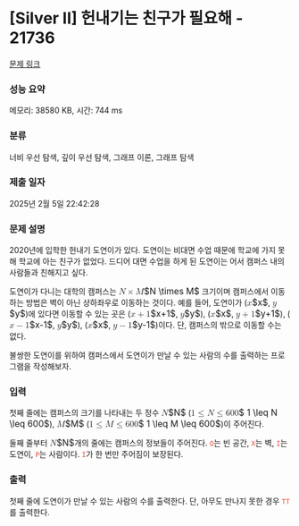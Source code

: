 # [Silver II] 헌내기는 친구가 필요해 - 21736 

[문제 링크](https://www.acmicpc.net/problem/21736) 

### 성능 요약

메모리: 38580 KB, 시간: 744 ms

### 분류

너비 우선 탐색, 깊이 우선 탐색, 그래프 이론, 그래프 탐색

### 제출 일자

2025년 2월 5일 22:42:28

### 문제 설명

<p style="user-select: auto !important;">2020년에 입학한 헌내기 도연이가 있다. 도연이는 비대면 수업 때문에 학교에 가지 못해 학교에 아는 친구가 없었다. 드디어 대면 수업을 하게 된 도연이는 어서 캠퍼스 내의 사람들과 친해지고 싶다. </p>

<p style="user-select: auto !important;">도연이가 다니는 대학의 캠퍼스는 <mjx-container class="MathJax" jax="CHTML" style="font-size: 111.4%; position: relative; user-select: auto !important;"><mjx-math class="MJX-TEX" aria-hidden="true" style="user-select: auto !important;"><mjx-mi class="mjx-i" style="user-select: auto !important;"><mjx-c class="mjx-c1D441 TEX-I" style="user-select: auto !important;"></mjx-c></mjx-mi><mjx-mo class="mjx-n" space="3" style="user-select: auto !important;"><mjx-c class="mjx-cD7" style="user-select: auto !important;"></mjx-c></mjx-mo><mjx-mi class="mjx-i" space="3" style="user-select: auto !important;"><mjx-c class="mjx-c1D440 TEX-I" style="user-select: auto !important;"></mjx-c></mjx-mi></mjx-math><mjx-assistive-mml unselectable="on" display="inline" style="user-select: auto !important;"><math xmlns="http://www.w3.org/1998/Math/MathML" style="user-select: auto !important;"><mi style="user-select: auto !important;">N</mi><mo style="user-select: auto !important;">×</mo><mi style="user-select: auto !important;">M</mi></math></mjx-assistive-mml><span aria-hidden="true" class="no-mathjax mjx-copytext" style="user-select: auto !important;">$N \times M$</span></mjx-container> 크기이며 캠퍼스에서 이동하는 방법은 벽이 아닌 상하좌우로 이동하는 것이다. 예를 들어, 도연이가 (<mjx-container class="MathJax" jax="CHTML" style="font-size: 111.4%; position: relative; user-select: auto !important;"><mjx-math class="MJX-TEX" aria-hidden="true" style="user-select: auto !important;"><mjx-mi class="mjx-i" style="user-select: auto !important;"><mjx-c class="mjx-c1D465 TEX-I" style="user-select: auto !important;"></mjx-c></mjx-mi></mjx-math><mjx-assistive-mml unselectable="on" display="inline" style="user-select: auto !important;"><math xmlns="http://www.w3.org/1998/Math/MathML" style="user-select: auto !important;"><mi style="user-select: auto !important;">x</mi></math></mjx-assistive-mml><span aria-hidden="true" class="no-mathjax mjx-copytext" style="user-select: auto !important;">$x$</span></mjx-container>, <mjx-container class="MathJax" jax="CHTML" style="font-size: 111.4%; position: relative; user-select: auto !important;"><mjx-math class="MJX-TEX" aria-hidden="true" style="user-select: auto !important;"><mjx-mi class="mjx-i" style="user-select: auto !important;"><mjx-c class="mjx-c1D466 TEX-I" style="user-select: auto !important;"></mjx-c></mjx-mi></mjx-math><mjx-assistive-mml unselectable="on" display="inline" style="user-select: auto !important;"><math xmlns="http://www.w3.org/1998/Math/MathML" style="user-select: auto !important;"><mi style="user-select: auto !important;">y</mi></math></mjx-assistive-mml><span aria-hidden="true" class="no-mathjax mjx-copytext" style="user-select: auto !important;">$y$</span></mjx-container>)에 있다면 이동할 수 있는 곳은 (<mjx-container class="MathJax" jax="CHTML" style="font-size: 111.4%; position: relative; user-select: auto !important;"><mjx-math class="MJX-TEX" aria-hidden="true" style="user-select: auto !important;"><mjx-mi class="mjx-i" style="user-select: auto !important;"><mjx-c class="mjx-c1D465 TEX-I" style="user-select: auto !important;"></mjx-c></mjx-mi><mjx-mo class="mjx-n" space="3" style="user-select: auto !important;"><mjx-c class="mjx-c2B" style="user-select: auto !important;"></mjx-c></mjx-mo><mjx-mn class="mjx-n" space="3" style="user-select: auto !important;"><mjx-c class="mjx-c31" style="user-select: auto !important;"></mjx-c></mjx-mn></mjx-math><mjx-assistive-mml unselectable="on" display="inline" style="user-select: auto !important;"><math xmlns="http://www.w3.org/1998/Math/MathML" style="user-select: auto !important;"><mi style="user-select: auto !important;">x</mi><mo style="user-select: auto !important;">+</mo><mn style="user-select: auto !important;">1</mn></math></mjx-assistive-mml><span aria-hidden="true" class="no-mathjax mjx-copytext" style="user-select: auto !important;">$x+1$</span></mjx-container>, <mjx-container class="MathJax" jax="CHTML" style="font-size: 111.4%; position: relative; user-select: auto !important;"><mjx-math class="MJX-TEX" aria-hidden="true" style="user-select: auto !important;"><mjx-mi class="mjx-i" style="user-select: auto !important;"><mjx-c class="mjx-c1D466 TEX-I" style="user-select: auto !important;"></mjx-c></mjx-mi></mjx-math><mjx-assistive-mml unselectable="on" display="inline" style="user-select: auto !important;"><math xmlns="http://www.w3.org/1998/Math/MathML" style="user-select: auto !important;"><mi style="user-select: auto !important;">y</mi></math></mjx-assistive-mml><span aria-hidden="true" class="no-mathjax mjx-copytext" style="user-select: auto !important;">$y$</span></mjx-container>), (<mjx-container class="MathJax" jax="CHTML" style="font-size: 111.4%; position: relative; user-select: auto !important;"><mjx-math class="MJX-TEX" aria-hidden="true" style="user-select: auto !important;"><mjx-mi class="mjx-i" style="user-select: auto !important;"><mjx-c class="mjx-c1D465 TEX-I" style="user-select: auto !important;"></mjx-c></mjx-mi></mjx-math><mjx-assistive-mml unselectable="on" display="inline" style="user-select: auto !important;"><math xmlns="http://www.w3.org/1998/Math/MathML" style="user-select: auto !important;"><mi style="user-select: auto !important;">x</mi></math></mjx-assistive-mml><span aria-hidden="true" class="no-mathjax mjx-copytext" style="user-select: auto !important;">$x$</span></mjx-container>, <mjx-container class="MathJax" jax="CHTML" style="font-size: 111.4%; position: relative; user-select: auto !important;"><mjx-math class="MJX-TEX" aria-hidden="true" style="user-select: auto !important;"><mjx-mi class="mjx-i" style="user-select: auto !important;"><mjx-c class="mjx-c1D466 TEX-I" style="user-select: auto !important;"></mjx-c></mjx-mi><mjx-mo class="mjx-n" space="3" style="user-select: auto !important;"><mjx-c class="mjx-c2B" style="user-select: auto !important;"></mjx-c></mjx-mo><mjx-mn class="mjx-n" space="3" style="user-select: auto !important;"><mjx-c class="mjx-c31" style="user-select: auto !important;"></mjx-c></mjx-mn></mjx-math><mjx-assistive-mml unselectable="on" display="inline" style="user-select: auto !important;"><math xmlns="http://www.w3.org/1998/Math/MathML" style="user-select: auto !important;"><mi style="user-select: auto !important;">y</mi><mo style="user-select: auto !important;">+</mo><mn style="user-select: auto !important;">1</mn></math></mjx-assistive-mml><span aria-hidden="true" class="no-mathjax mjx-copytext" style="user-select: auto !important;">$y+1$</span></mjx-container>), (<mjx-container class="MathJax" jax="CHTML" style="font-size: 111.4%; position: relative; user-select: auto !important;"><mjx-math class="MJX-TEX" aria-hidden="true" style="user-select: auto !important;"><mjx-mi class="mjx-i" style="user-select: auto !important;"><mjx-c class="mjx-c1D465 TEX-I" style="user-select: auto !important;"></mjx-c></mjx-mi><mjx-mo class="mjx-n" space="3" style="user-select: auto !important;"><mjx-c class="mjx-c2212" style="user-select: auto !important;"></mjx-c></mjx-mo><mjx-mn class="mjx-n" space="3" style="user-select: auto !important;"><mjx-c class="mjx-c31" style="user-select: auto !important;"></mjx-c></mjx-mn></mjx-math><mjx-assistive-mml unselectable="on" display="inline" style="user-select: auto !important;"><math xmlns="http://www.w3.org/1998/Math/MathML" style="user-select: auto !important;"><mi style="user-select: auto !important;">x</mi><mo style="user-select: auto !important;">−</mo><mn style="user-select: auto !important;">1</mn></math></mjx-assistive-mml><span aria-hidden="true" class="no-mathjax mjx-copytext" style="user-select: auto !important;">$x-1$</span></mjx-container>, <mjx-container class="MathJax" jax="CHTML" style="font-size: 111.4%; position: relative; user-select: auto !important;"><mjx-math class="MJX-TEX" aria-hidden="true" style="user-select: auto !important;"><mjx-mi class="mjx-i" style="user-select: auto !important;"><mjx-c class="mjx-c1D466 TEX-I" style="user-select: auto !important;"></mjx-c></mjx-mi></mjx-math><mjx-assistive-mml unselectable="on" display="inline" style="user-select: auto !important;"><math xmlns="http://www.w3.org/1998/Math/MathML" style="user-select: auto !important;"><mi style="user-select: auto !important;">y</mi></math></mjx-assistive-mml><span aria-hidden="true" class="no-mathjax mjx-copytext" style="user-select: auto !important;">$y$</span></mjx-container>), (<mjx-container class="MathJax" jax="CHTML" style="font-size: 111.4%; position: relative; user-select: auto !important;"><mjx-math class="MJX-TEX" aria-hidden="true" style="user-select: auto !important;"><mjx-mi class="mjx-i" style="user-select: auto !important;"><mjx-c class="mjx-c1D465 TEX-I" style="user-select: auto !important;"></mjx-c></mjx-mi></mjx-math><mjx-assistive-mml unselectable="on" display="inline" style="user-select: auto !important;"><math xmlns="http://www.w3.org/1998/Math/MathML" style="user-select: auto !important;"><mi style="user-select: auto !important;">x</mi></math></mjx-assistive-mml><span aria-hidden="true" class="no-mathjax mjx-copytext" style="user-select: auto !important;">$x$</span></mjx-container>, <mjx-container class="MathJax" jax="CHTML" style="font-size: 111.4%; position: relative; user-select: auto !important;"><mjx-math class="MJX-TEX" aria-hidden="true" style="user-select: auto !important;"><mjx-mi class="mjx-i" style="user-select: auto !important;"><mjx-c class="mjx-c1D466 TEX-I" style="user-select: auto !important;"></mjx-c></mjx-mi><mjx-mo class="mjx-n" space="3" style="user-select: auto !important;"><mjx-c class="mjx-c2212" style="user-select: auto !important;"></mjx-c></mjx-mo><mjx-mn class="mjx-n" space="3" style="user-select: auto !important;"><mjx-c class="mjx-c31" style="user-select: auto !important;"></mjx-c></mjx-mn></mjx-math><mjx-assistive-mml unselectable="on" display="inline" style="user-select: auto !important;"><math xmlns="http://www.w3.org/1998/Math/MathML" style="user-select: auto !important;"><mi style="user-select: auto !important;">y</mi><mo style="user-select: auto !important;">−</mo><mn style="user-select: auto !important;">1</mn></math></mjx-assistive-mml><span aria-hidden="true" class="no-mathjax mjx-copytext" style="user-select: auto !important;">$y-1$</span></mjx-container>)이다. 단, 캠퍼스의 밖으로 이동할 수는 없다.</p>

<p style="user-select: auto !important;">불쌍한 도연이를 위하여 캠퍼스에서 도연이가 만날 수 있는 사람의 수를 출력하는 프로그램을 작성해보자.</p>

### 입력 

 <p style="user-select: auto !important;">첫째 줄에는 캠퍼스의 크기를 나타내는 두 정수 <mjx-container class="MathJax" jax="CHTML" style="font-size: 111.4%; position: relative; user-select: auto !important;"><mjx-math class="MJX-TEX" aria-hidden="true" style="user-select: auto !important;"><mjx-mi class="mjx-i" style="user-select: auto !important;"><mjx-c class="mjx-c1D441 TEX-I" style="user-select: auto !important;"></mjx-c></mjx-mi></mjx-math><mjx-assistive-mml unselectable="on" display="inline" style="user-select: auto !important;"><math xmlns="http://www.w3.org/1998/Math/MathML" style="user-select: auto !important;"><mi style="user-select: auto !important;">N</mi></math></mjx-assistive-mml><span aria-hidden="true" class="no-mathjax mjx-copytext" style="user-select: auto !important;">$N$</span></mjx-container> (<mjx-container class="MathJax" jax="CHTML" style="font-size: 111.4%; position: relative; user-select: auto !important;"><mjx-math class="MJX-TEX" aria-hidden="true" style="user-select: auto !important;"><mjx-mn class="mjx-n" style="user-select: auto !important;"><mjx-c class="mjx-c31" style="user-select: auto !important;"></mjx-c></mjx-mn><mjx-mo class="mjx-n" space="4" style="user-select: auto !important;"><mjx-c class="mjx-c2264" style="user-select: auto !important;"></mjx-c></mjx-mo><mjx-mi class="mjx-i" space="4" style="user-select: auto !important;"><mjx-c class="mjx-c1D441 TEX-I" style="user-select: auto !important;"></mjx-c></mjx-mi><mjx-mo class="mjx-n" space="4" style="user-select: auto !important;"><mjx-c class="mjx-c2264" style="user-select: auto !important;"></mjx-c></mjx-mo><mjx-mn class="mjx-n" space="4" style="user-select: auto !important;"><mjx-c class="mjx-c36" style="user-select: auto !important;"></mjx-c><mjx-c class="mjx-c30" style="user-select: auto !important;"></mjx-c><mjx-c class="mjx-c30" style="user-select: auto !important;"></mjx-c></mjx-mn></mjx-math><mjx-assistive-mml unselectable="on" display="inline" style="user-select: auto !important;"><math xmlns="http://www.w3.org/1998/Math/MathML" style="user-select: auto !important;"><mn style="user-select: auto !important;">1</mn><mo style="user-select: auto !important;">≤</mo><mi style="user-select: auto !important;">N</mi><mo style="user-select: auto !important;">≤</mo><mn style="user-select: auto !important;">600</mn></math></mjx-assistive-mml><span aria-hidden="true" class="no-mathjax mjx-copytext" style="user-select: auto !important;">$ 1 \leq N \leq 600$</span></mjx-container>), <mjx-container class="MathJax" jax="CHTML" style="font-size: 111.4%; position: relative; user-select: auto !important;"><mjx-math class="MJX-TEX" aria-hidden="true" style="user-select: auto !important;"><mjx-mi class="mjx-i" style="user-select: auto !important;"><mjx-c class="mjx-c1D440 TEX-I" style="user-select: auto !important;"></mjx-c></mjx-mi></mjx-math><mjx-assistive-mml unselectable="on" display="inline" style="user-select: auto !important;"><math xmlns="http://www.w3.org/1998/Math/MathML" style="user-select: auto !important;"><mi style="user-select: auto !important;">M</mi></math></mjx-assistive-mml><span aria-hidden="true" class="no-mathjax mjx-copytext" style="user-select: auto !important;">$M$</span></mjx-container> (<mjx-container class="MathJax" jax="CHTML" style="font-size: 111.4%; position: relative; user-select: auto !important;"><mjx-math class="MJX-TEX" aria-hidden="true" style="user-select: auto !important;"><mjx-mn class="mjx-n" style="user-select: auto !important;"><mjx-c class="mjx-c31" style="user-select: auto !important;"></mjx-c></mjx-mn><mjx-mo class="mjx-n" space="4" style="user-select: auto !important;"><mjx-c class="mjx-c2264" style="user-select: auto !important;"></mjx-c></mjx-mo><mjx-mi class="mjx-i" space="4" style="user-select: auto !important;"><mjx-c class="mjx-c1D440 TEX-I" style="user-select: auto !important;"></mjx-c></mjx-mi><mjx-mo class="mjx-n" space="4" style="user-select: auto !important;"><mjx-c class="mjx-c2264" style="user-select: auto !important;"></mjx-c></mjx-mo><mjx-mn class="mjx-n" space="4" style="user-select: auto !important;"><mjx-c class="mjx-c36" style="user-select: auto !important;"></mjx-c><mjx-c class="mjx-c30" style="user-select: auto !important;"></mjx-c><mjx-c class="mjx-c30" style="user-select: auto !important;"></mjx-c></mjx-mn></mjx-math><mjx-assistive-mml unselectable="on" display="inline" style="user-select: auto !important;"><math xmlns="http://www.w3.org/1998/Math/MathML" style="user-select: auto !important;"><mn style="user-select: auto !important;">1</mn><mo style="user-select: auto !important;">≤</mo><mi style="user-select: auto !important;">M</mi><mo style="user-select: auto !important;">≤</mo><mn style="user-select: auto !important;">600</mn></math></mjx-assistive-mml><span aria-hidden="true" class="no-mathjax mjx-copytext" style="user-select: auto !important;">$ 1 \leq M \leq 600$</span></mjx-container>)이 주어진다.</p>

<p style="user-select: auto !important;">둘째 줄부터 <mjx-container class="MathJax" jax="CHTML" style="font-size: 111.4%; position: relative; user-select: auto !important;"><mjx-math class="MJX-TEX" aria-hidden="true" style="user-select: auto !important;"><mjx-mi class="mjx-i" style="user-select: auto !important;"><mjx-c class="mjx-c1D441 TEX-I" style="user-select: auto !important;"></mjx-c></mjx-mi></mjx-math><mjx-assistive-mml unselectable="on" display="inline" style="user-select: auto !important;"><math xmlns="http://www.w3.org/1998/Math/MathML" style="user-select: auto !important;"><mi style="user-select: auto !important;">N</mi></math></mjx-assistive-mml><span aria-hidden="true" class="no-mathjax mjx-copytext" style="user-select: auto !important;">$N$</span></mjx-container>개의 줄에는 캠퍼스의 정보들이 주어진다. <span style="color: rgb(231, 76, 60); user-select: auto !important;"><code style="user-select: auto !important;">O</code></span>는 빈 공간, <span style="color: rgb(231, 76, 60); user-select: auto !important;"><code style="user-select: auto !important;">X</code></span>는 벽, <span style="color: rgb(231, 76, 60); user-select: auto !important;"><code style="user-select: auto !important;">I</code></span>는 도연이, <span style="color: rgb(231, 76, 60); user-select: auto !important;"><code style="user-select: auto !important;">P</code></span>는 사람이다. <span style="color: rgb(231, 76, 60); user-select: auto !important;"><code style="user-select: auto !important;">I</code></span>가 한 번만 주어짐이 보장된다.</p>

### 출력 

 <p style="user-select: auto !important;">첫째 줄에 도연이가 만날 수 있는 사람의 수를 출력한다. 단, 아무도 만나지 못한 경우 <span style="color: rgb(231, 76, 60); user-select: auto !important;"><code style="user-select: auto !important;">TT</code></span>를 출력한다.</p>

